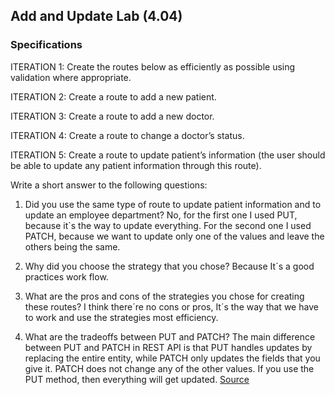 ## Add and Update Lab (4.04)

### Specifications

ITERATION 1: Create the routes below as efficiently as possible using validation where appropriate.

ITERATION 2: Create a route to add a new patient.

ITERATION 3: Create a route to add a new doctor.

ITERATION 4: Create a route to change a doctor’s status.

ITERATION 5: Create a route to update patient’s information (the user should be able to update any patient information through this route).

Write a short answer to the following questions:
1. Did you use the same type of route to update patient information and to update an employee department?
No, for the first one I used PUT, because it`s the way to update everything. For the second one I used PATCH, because we want to update only one of the values and leave the others being the same.

2. Why did you choose the strategy that you chose?
Because It´s a good practices work flow.

3. What are the pros and cons of the strategies you chose for creating these routes?
I think there´re no cons or pros, It´s the way that we have to work and use the strategies most efficiency.

4. What are the tradeoffs between PUT and PATCH?
The main difference between PUT and PATCH in REST API is that PUT handles updates by replacing the entire entity, while PATCH only updates the fields that you give it. PATCH does not change any of the other values. If you use the PUT method, then everything will get updated. 
[Source](https://josipmisko.com/posts/patch-vs-put-rest-api)
